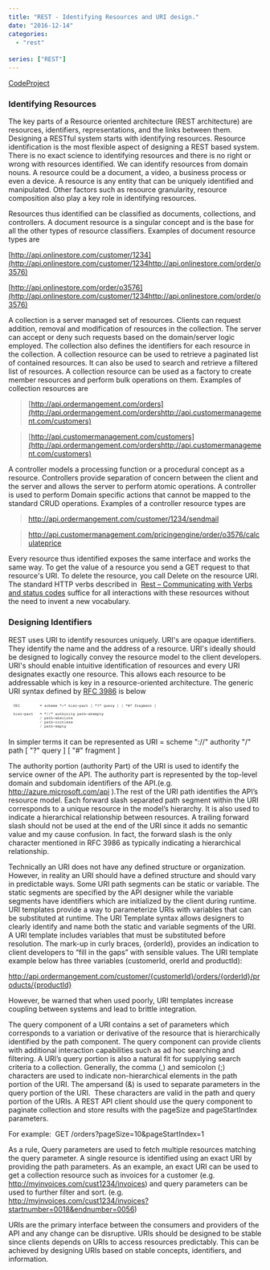```yaml
---
title: "REST - Identifying Resources and URI design."
date: "2016-12-14"
categories: 
  - "rest"

series: ["REST"]
---
```


[CodeProject](http://pradeeploganathan.com)

### Identifying Resources

The key parts of a Resource oriented architecture (REST architecture) are resources, identifiers, representations, and the links between them. Designing a RESTful system starts with identifying resources. Resource identification is the most flexible aspect of designing a REST based system. There is no exact science to identifying resources and there is no right or wrong with resources identified. We can identify resources from domain nouns. A resource could be a document, a video, a business process or even a device. A resource is any entity that can be uniquely identified and manipulated. Other factors such as resource granularity, resource composition also play a key role in identifying resources.

Resources thus identified can be classified as documents, collections, and controllers. A document resource is a singular concept and is the base for all the other types of resource classifiers. Examples of document resource types are

[http://api.onlinestore.com/customer/1234](http://api.onlinestore.com/customer/1234http://api.onlinestore.com/order/o3576)

[http://api.onlinestore.com/order/o3576](http://api.onlinestore.com/customer/1234http://api.onlinestore.com/order/o3576)

A collection is a server managed set of resources. Clients can request addition, removal and modification of resources in the collection. The server can accept or deny such requests based on the domain/server logic employed. The collection also defines the identifiers for each resource in the collection. A collection resource can be used to retrieve a paginated list of contained resources. It can also be used to search and retrieve a filtered list of resources. A collection resource can be used as a factory to create member resources and perform bulk operations on them. Examples of collection resources are

> [http://api.ordermangement.com/orders](http://api.ordermangement.com/ordershttp://api.customermanagement.com/customers)

> [http://api.customermanagement.com/customers](http://api.ordermangement.com/ordershttp://api.customermanagement.com/customers)

A controller models a processing function or a procedural concept as a resource. Controllers provide separation of concern between the client and the server and allows the server to perform atomic operations. A controller is used to perform Domain specific actions that cannot be mapped to the standard CRUD operations. Examples of a controller resource types are

> http://api.ordermangement.com/customer/1234/sendmail

> http://api.customermanagement.com/pricingengine/order/o3576/calculateprice

Every resource thus identified exposes the same interface and works the same way. To get the value of a resource you send a GET request to that resource's URI. To delete the resource, you call Delete on the resource URI. The standard HTTP verbs described in  [Rest – Communicating with Verbs and status codes](http://pradeeploganathan.com/2016/09/20/rest-communicating-with-verbs-and-status-codes/) suffice for all interactions with these resources without the need to invent a new vocabulary.

### Designing Identifiers

REST uses URI to identify resources uniquely. URI's are opaque identifiers. They identify the name and the address of a resource. URI's ideally should be designed to logically convey the resource model to the client developers. URI's should enable intuitive identification of resources and every URI designates exactly one resource. This allows each resource to be addressable which is key in a resource-oriented architecture. The generic URI syntax defined by [RFC 3986](http://www.rfc-editor.org/rfc/rfc3986.txt) is below

![](images/RFC3986-300x53.png)

In simpler terms it can be represented as URI = scheme "://" authority "/" path \[ "?" query \] \[ "#" fragment \]

The authority portion (authority Part) of the URI is used to identify the service owner of the API. The authority part is represented by the top-level domain and subdomain identifiers of the API.(e.g. http://azure.microsoft.com/api ).The rest of the URI path identifies the API’s resource model. Each forward slash separated path segment within the URI corresponds to a unique resource in the model’s hierarchy. It is also used to indicate a hierarchical relationship between resources. A trailing forward slash should not be used at the end of the URI since it adds no semantic value and my cause confusion. In fact, the forward slash is the only character mentioned in RFC 3986 as typically indicating a hierarchical relationship.

Technically an URI does not have any defined structure or organization. However, in reality an URI should have a defined structure and should vary in predictable ways. Some URI path segments can be static or variable. The static segments are specified by the API designer while the variable segments have identifiers which are initialized by the client during runtime. URI templates provide a way to parameterize URIs with variables that can be substituted at runtime. The URI Template syntax allows designers to clearly identify and name both the static and variable segments of the URI. A URI template includes variables that must be substituted before resolution. The mark-up in curly braces, {orderId}, provides an indication to client developers to “fill in the gaps” with sensible values. The URI template example below has three variables (customerId, orerId and productId):

http://api.ordermangement.com/customer/{customerId}/orders/{orderId}/products/{productId}

However, be warned that when used poorly, URI templates increase coupling between systems and lead to brittle integration.

The query component of a URI contains a set of parameters which corresponds to a variation or derivative of the resource that is hierarchically identified by the path component. The query component can provide clients with additional interaction capabilities such as ad hoc searching and filtering. A URI’s query portion is also a natural fit for supplying search criteria to a collection. Generally, the comma (,) and semicolon (;) characters are used to indicate non-hierarchical elements in the path portion of the URI. The ampersand (&) is used to separate parameters in the query portion of the URI.  These characters are valid in the path and query portion of the URIs. A REST API client should use the query component to paginate collection and store results with the pageSize and pageStartIndex parameters.

For example:  GET /orders?pageSize=10&pageStartIndex=1

As a rule, Query parameters are used to fetch multiple resources matching the query parameter. A single resource is identified using an exact URI by providing the path parameters. As an example, an exact URI can be used to get a collection resource such as invoices for a customer (e.g. http://myinvoices.com/cust1234/invoices) and query parameters can be used to further filter and sort. (e.g. http://myinvoices.com/cust1234/invoices?startnumber=0018&endnumber=0056)

URIs are the primary interface between the consumers and providers of the API and any change can be disruptive. URIs should be designed to be stable since clients depends on URIs to access resources predictably. This can be achieved by designing URIs based on stable concepts, identifiers, and information.
